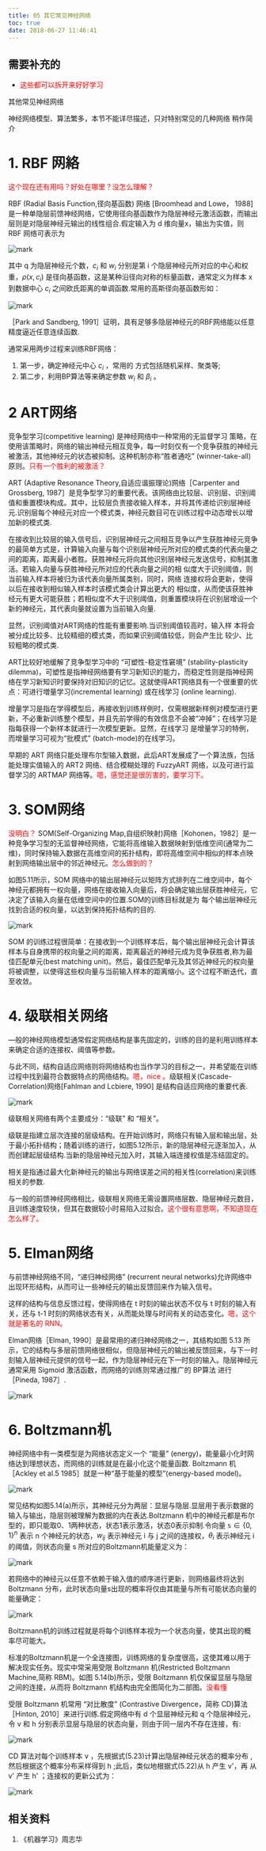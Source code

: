 ```yaml
---
title: 05 其它常见神经网络
toc: true
date: 2018-06-27 11:46:41
---
```


## 需要补充的
- <span style="color:red;">这些都可以拆开来好好学习</span>






其他常见神经网络

神经网络模型、算法繁多，本节不能详尽描述，只对特别常见的几种网络 稍作简介

# 1. RBF 网絡

<span style="color:red;">这个现在还有用吗？好处在哪里？没怎么理解？</span>

RBF (Radial Basis Function,径向基函数) 网络 [Broomhead and Lowe， 1988] 是一种单隐层前馈神经网络，它使用径向基函数作为隐层神经元激活函数，而输出层则是对隐层神经元输出的线性组合.假定输入为 d 维向量x，输出为实值，则 RBF 网络可表示为

![mark](http://pacdb2bfr.bkt.clouddn.com/blog/image/180626/KmBkJGC74h.png?imageslim)

其中 q 为隐层神经元个数，$c_i$ 和 $w_i$ 分别是第 i 个隐层神经元所对应的中心和权重，$\rho (x,c_i)$ 是径向基函数，这是某种沿径向对称的标量函数，通常定义为样本 x 到数据中心 $c_i$ 之间欧氏距离的单调函数.常用的高斯径向基函数形如：


![mark](http://pacdb2bfr.bkt.clouddn.com/blog/image/180626/9AB5iJ3Bjj.png?imageslim)

［Park and Sandberg, 1991］证明，具有足够多隐层神经元的RBF网络能以任意精度逼近任意连续函数.

通常采用两步过程来训练RBF网络：

1. 第一步，确定神经元中心 $c_i$ ，常用的 方式包括随机采样、聚类等;
2. 第二步，利用BP算法等来确定参数 $w_i$ 和 $\beta_i$ 。

# 2 ART网络

竞争型学习(competitive learning) 是神经网络中一种常用的无监督学习 策略，在使用该策略时，网络的输出神经元相互竞争，每一时刻仅有一个竞争获胜的神经元被激活，其他神经元的状态被抑制。这种机制亦称“胜者通吃” (winner-take-all)原则。<span style="color:red;">只有一个胜利的被激活？</span>


ART (Adaptive Resonance Theory,自适应谐振理论)网络［Carpenter and Grossberg, 1987］是竞争型学习的重要代表。该网络由比较层、识别层、识别阈值和重置模块构成。其中，比较层负责接收输入样本，并将其传递给识别层神经元.识别层每个神经元对应一个模式类，神经元数目可在训练过程中动态增长以增加新的模式类.

在接收到比较层的输入信号后，识别层神经元之间相互竞争以产生获胜神经元竞争的最简单方式是，计算输入向量与每个识别层神经元所对应的模式类的代表向量之间的距离，距离最小者胜。获胜神经元将向其他识别层神经元发送信号，抑制其激活。若输入向量与获胜神经元所对应的代表向量之间的相 似度大于识别阈值，则当前输入样本将被归为该代表向量所属类别，同时，网络 连接权将会更新，使得以后在接收到相似输入样本时该模式类会计算出更大的 相似度，从而使该获胜神经元有更大可能获胜；若相似度不大于识别阈值，则重置模块将在识别层增设一个新的神经元，其代表向量就设置为当前输入向量.

显然，识别阈值对ART网络的性能有重要影响.当识别阈值较高时，输入样 本将会被分成比较多、比较精细的模式类，而如果识别阈值较低，则会产生比 较少、比较粗略的模式类.




ART比较好地缓解了竞争型学习中的 “可塑性-稳定性窘境” (stability-plasticity dilemma)，可塑性是指神经网络要有学习新知识的能力，而稳定性则是指神经网络在学习新知识时要保持对旧知识的记忆。这就使得ART网络具有一个很重要的优点：可进行増量学习(incremental learning) 或在线学习 (online learning).

增量学习是指在学得模型后，再接收到训练样例时，仅需根据新样例对模型进行更新，不必重新训练整个模型，并且先前学得的有效信息不会被“冲掉”；在线学习是指每获得一个新样本就进行一次模型更新。显然，在线学习 是增量学习的特例，而增量学习可视为“批模式” (batch-mode)的在线学习。

早期的 ART 网络只能处理布尔型输入数据，此后ART发展成了一个算法族，包括能处理实值输入的 ART2 网络、结合模糊处理的 FuzzyART 网络，以及可进行监督学习的 ARTMAP 网络等。<span style="color:red;">嗯，感觉还是很厉害的，要学习下。</span>

# 3. SOM网络
<span style="color:red;">没明白？</span>
SOM(Self-Organizing Map,自组织映射)网络［Kohonen，1982］是一种竞争学习型的无监督神经网络，它能将高维输入数据映射到低维空间(通常为二维)，同时保持输入数据在高维空间的拓扑结构，即将高维空间中相似的样本点映射到网络输出层中的邻近神经元。<span style="color:red;">怎么做到的？</span>

如图5.11所示，SOM 网络中的输出层神经元以矩阵方式排列在二维空间中，每个神经元都拥有一权向量，网络在接收输入向量后，将会确定输出层获胜神经元，它决定了该输入向量在低维空间中的位置.SOM的训练目标就是为 每个输出层神经元找到合适的权向量，以达到保持拓扑结构的目的.

![mark](http://pacdb2bfr.bkt.clouddn.com/blog/image/180627/EjDif2aL66.png?imageslim)

SOM 的训练过程很简单：在接收到一个训练样本后，每个输出层神经元会计算该样本与自身携带的权向量之间的距离，距离最近的神经元成为竞争获胜者,称为最佳匹配单元(best matching unit)。然后，最佳匹配单元及其邻近神经元的权向量将被调整，以使得这些权向量与当前输入样本的距离缩小。这个过程不断迭代，直至收敛。


# 4. 级联相关网络

—般的神经网络模型通常假定网络结构是事先固定的，训练的目的是利用训练样本来确定合适的连接权、阈值等参数。

与此不同，结构自适应网络则将网络结构也当作学习的目标之一，并希望能在训练过程中找到最符合数据特点的网络结构。<span style="color:red;">嗯，nice 。</span>级联相关(Cascade-Correlation)网络[Fahlman and Lcbiere, 1990] 是结构自适应网络的重要代表.



![mark](http://pacdb2bfr.bkt.clouddn.com/blog/image/180627/2H76FdJ5i1.png?imageslim)


级联相关网络有两个主要成分：“级联” 和 “相关”。

级联是指建立层次连接的层级结构。在开始训练时，网络只有输入层和输出层，处于最小拓扑结构；随着训练的进行，如图5.12所示，新的隐层神经元逐渐加入，从而创建起层级结构.当新的隐层神经元加入时，其输入端连接权值是冻结固定的。

相关是指通过最大化新神经元的输出与网络误差之间的相关性(correlation)来训练相关的参数.

与一般的前馈神经网络相比，级联相关网络无需设置网络层数、隐层神经元数目，且训练速度较快，但其在数据较小时易陷入过拟合。<span style="color:red;">这个很有意思啊，不知道现在怎么样了。</span>

# 5. Elman网络

与前馈神经网络不同，“递归神经网络”  (recurrent neural networks)允许网络中出现环形结构，从而可让一些神经元的输出反馈回来作为输入信号。

这样的结构与信息反馈过程，使得网络在 t 时刻的输出状态不仅与 t 时刻的输入有关，还与 t-1 时刻的网络状态有关，从而能处理与时间有关的动态变化。<span style="color:red;">嗯，这个就是著名的 RNN。</span>

Elman网络［Elman, 1990］是最常用的递归神经网络之一，其结构如图 5.13 所示，它的结构与多层前馈网络很相似，但隐层神经元的输出被反馈回来，与下一时刻输入层神经元提供的信号一起，作为隐层神经元在下一时刻的输入。隐层神经元通常采用 Sigmoid 激活函数，而网络的训练则常通过推广的 BP算法 进行［Pineda, 1987］.

![mark](http://pacdb2bfr.bkt.clouddn.com/blog/image/180627/mfH3faje4D.png?imageslim)


# 6. Boltzmann机

神经网络中有一类模型是为网络状态定义一个 “能量” (energy)，能量最小化时网络达到理想状态，而网络的训练就是在最小化这个能量函数. Boltzmann 机［Ackley et al.5 1985］就是一种“基于能量的模型”(energy-based model)。

![mark](http://pacdb2bfr.bkt.clouddn.com/blog/image/180627/83cg18H7me.png?imageslim)

常见结构如图5.14(a)所示，其神经元分为两层：显层与隐层.显层用于表示数据的输入与输出，隐层则被理解为数据的内在表达.Boltzmann 机中的神经元都是布尔型的，即只能取0、1两种状态，状态1表示激活，状态0表示抑制.令向量 $\mathbb{s}\in \{0,1\}^n$ 表示 n 个神经元的状态，$w_{ij}$ 表示神经元 i 与 j 之间的连接权，$\theta_i$ 表示神经元 i 的阈值，则状态向量 s 所对应的Boltzmann机能量定义为：


![mark](http://pacdb2bfr.bkt.clouddn.com/blog/image/180627/BBe9dBae4I.png?imageslim)

若网络中的神经元以任意不依赖于输入值的顺序进行更新，则网络最终将达到 Boltzmann 分布，此时状态向量s出现的概率将仅由其能量与所有可能状态向量的能量确定：

![mark](http://pacdb2bfr.bkt.clouddn.com/blog/image/180627/mAAhKC2E6d.png?imageslim)

Boltzmann机的训练过程就是将每个训练样本视为一个状态向量，使其出现的概率尽可能大。

标准的Boltzmann机是一个全连接图，训练网络的复杂度很高，这使其难以用于解决现实任务。现实中常采用受限 Boltzmann 机(Restricted Boltzmann Machine,简称 RBM)。如图 5.14(b)所示，受限 Boltzmann 机仅保留显层与隐层之间的连接，从而将 Boltzmann 机结构由完全图简化为二部图。<span style="color:red;">没看懂</span>

受限 Boltzmann 机常用 “对比散度”  (Contrastive Divergence，简称 CD)算法［Hinton, 2010］来进行训练.假定网络中有 d 个显层神经元和 q 个隐层神经元，令 v 和 h 分别表示显层与隐层的状态向量，则由于同一层内不存在连接，有:

![mark](http://pacdb2bfr.bkt.clouddn.com/blog/image/180627/52b004k82E.png?imageslim)

CD 算法对每个训练样本 v ，先根据式(5.23)计算出隐层神经元状态的概率分布 , 然后根据这个概率分布采样得到 h ;此后，类似地根据式(5.22)从 h 产生 v'，再 从 v' 产生 h' ；连接权的更新公式为：


![mark](http://pacdb2bfr.bkt.clouddn.com/blog/image/180627/j959DFkeG3.png?imageslim)









## 相关资料
1. 《机器学习》周志华
